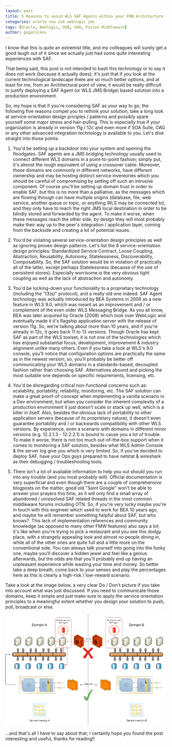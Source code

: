 ```yaml
---
layout: post
title: 5 Reasons to avoid WLS SAF Agents within your FMW Architecture
categories: oracle soa osb weblogic jms
tags: [Oracle, Weblogic, OSB, SOA, Fusion Middleware]
author: gugalnikov
---
```


I know that this is quite an extremist title, and my colleagues will surely get a good laugh out of it since we actually just had some quite interesting experiences with SAF.

That being said, this post is not intended to bash this technology or to say it does not work (because it actually does); it's just that if you look at the current technological landscape there are so much better options, and at least for me, from an Architectural point of view, it would be really difficult to justify deploying a SAF Agent (or WLS JMS Bridge) based solution into a production environment.

So, my hope is that if you're considering SAF as your way to go, the following five reasons compel you to rethink your solution, take a long look at service-orientation design priciples / patterns and possibly spare yourself some major stress and hair-pulling. This is especially true if your organization is already in version 11g / 12c and even more if SOA Suite, OAG or any other advanced integration technology is available to you. Let's dive straight into those points:

1. You'd be setting up a backdoor into your system and opening the floodgates. SAF agents are a JMS bridging technology usually used to connect different WLS domains in a point-to-point fashion; simply put, it's almost the rough equivalent of using a crossover cable. Moreover, these domains are commonly in different networks, have different ownership and may be hosting distinct service inventories which you should be careful of compromising by setting off such an intrusive component. Of course you'll be setting up domain trust in order to enable SAF, but this is no more than a palliative, as the messages which are flowing through can have multiple origins (database, file, web service, another queue or topic, or anything WLS may be connected to), and they only have to reach the right JMS local destination in order to be blindly stored and forwarded by the agent. To make it worse, when these messages reach the other side, by design they will most probably make their way up to the peer's integration / application layer, coming from the backside and creating a lot of potential issues.      

2. You'd be violating several service-orientation design principles as well as ignoring proven design patterns. Let's list the 8 service-orientation design principles: Standardized Service Contract, Loose Coupling, Abstraction, Reusability, Autonomy, Statelessness, Discoverability, Composability. So, the SAF solution would be in violation of practically all of the latter, except perhaps Statelessness (because of the use of persistent stores). Especially worrisome is the very obvious tight coupling as well as the lack of abstraction and autonomy. 
 
3. You'd be locking-down your functionality to a proprietary technology (including the "t3(s)" protocol), and a really old one indeed. SAF Agent technology was actually introduced by BEA Systems in 2006 as a new feature in WLS 9.0, which was meant as an improvement and / or complement of the even older WLS Messaging Bridge.  As you all know, BEA was later acquired by Oracle (2008) which took over WebLogic and eventually made it it's flagship application server with the release of version 11g. So, we're talking about more than 10 years, and if you're already in 12c, it goes back 11 to 13 versions. Though Oracle has kept SAF as part of the WLS toolset, it is not one of the technologies which has enjoyed substantial focus, development, improvement & industry alignment unlike many others. Even if you take a look at WLS's 9.0 console, you'll notice that configuration options are practically the same as in the newest version; so, you'll probably be better off communicating your WLS domains in a standards-based, decoupled fashion rather than choosing SAF. Alternatives abound and picking the most suitable one depends on specific requirements, licensing, etc.         
  
4. You'd be disregarding critical non-functional concerns such as: scalability, portability, reliability, monitoring, etc. The SAF solution can make a great proof-of-concept when implementing a vanilla scenario in a Dev environment, but when you consider the inherent complexity of a production environment it just doesn't scale or stack up well, which is a killer in itself. Also, besides the obvious lack of portability to other application servers (because of its proprietary nature), it doesn't even guarantee portability and / or backwards compatibility with other WLS versions. By experience, even a scenario with domains in different minor versions (e.g. 12.2.1.3 - 12.2.2.1) is bound to cause you a lot of trouble. To make it worse, there is not too much out-of-the-box support when it comes to monitoring a SAF solution, besides what WLS Admin Console & the server log give you which is very limited. So, if you've decided to deploy SAF, have your Ops guys prepared to have netstat & wireshark as their debugging / troubleshooting tools.    
5. There isn't a lot of available information to help you out should you run into any trouble (and you most probably will). Official documentation is very superficial and even though there are a couple of comprehensive blogposts on the matter, good old "Saint Google" won't be able to answer your prayers this time, as it will only find a small array of abandoned / unresolved SAF related threads in the most common middleware forums including OTN. So, if you're very lucky maybe you're in touch with this engineer which used to work for BEA 10 years ago, and maybe he will remember something helpful about SAF, but who knows?. This lack of implementation references and community knowledge (as opposed to many other FMW features) also says a lot; it's like when you're trying to pick a restaurant and you see this dodgy place, with a strangely appealing look and almost no people dining in, while all of the other ones are quite full and a little more on the conventional side. You can always talk yourself into going into the funky one, maybe you'll discover a hidden jewel and feel like a genius afterwards, but the odds are that you'll probably end up having an unpleasant experience while wasting your time and money. So better take a deep breath, come back to your senses and play the percentages here as this is clearly a high-risk / low-reward scenario.   

Take a look at the image below, a very clear Do / Don't picture if you take into account what was just discussed. If you need to communicate those domains, keep it simple and just make sure to apply the service orientation principles to a meaningful extent whether you design your solution to push, pull, broadcast or else.

![](/images/2017-01-27-SAF/saf.png)

...and that's all I have to say about that; I certainly hope you found the post interesting and useful, thanks for reading!!
